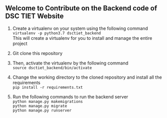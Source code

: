## Welcome to Contribute on the Backend code of DSC TIET Website

1. Create a virtualenv on your system using the following command
``` virtualenv -p python3.7 dsctiet_backend ``` <br />
This will create a virtualenv for you to install and manage the entire project

2. Git clone this repository

3. Then, activate the virtualenv by the following command <br />
``` source dsctiet_backend/bin/activate ```

4. Change the working directory to the cloned repository and install all the requirements <br />
``` pip install -r requirements.txt ```

5. Run the following commands to run the backend server <br />
``` python manage.py makemigrations ``` <br />
``` python manage.py migrate ``` <br />
``` python manage.py runserver ```
